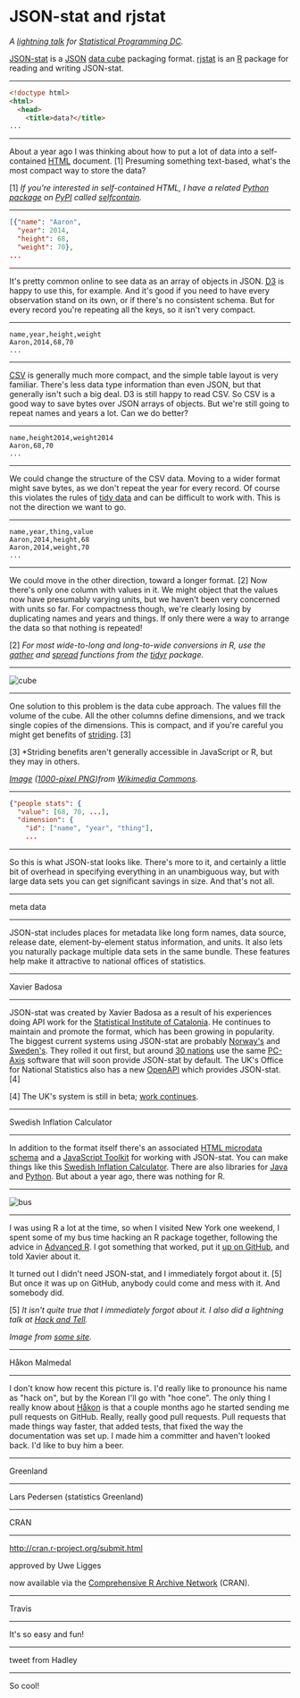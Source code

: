 # JSON-stat and rjstat

*A [lightning talk](http://www.meetup.com/stats-prog-dc/events/177772502/) for [Statistical Programming DC](http://www.meetup.com/stats-prog-dc/).*

[JSON-stat](http://json-stat.org/) is a [JSON](http://json.org/) [data cube](http://en.wikipedia.org/wiki/Data_cube) packaging format. [rjstat](https://github.com/ajschumacher/rjstat) is an [R](http://www.r-project.org/) package for reading and writing JSON-stat.


-----

```html
<!doctype html>
<html>
  <head>
    <title>data?</title>
...
```

-----

About a year ago I was thinking about how to put a lot of data into a self-contained [HTML](http://en.wikipedia.org/wiki/HTML) document. [1] Presuming something text-based, what's the most compact way to store the data?

[1] *If you're interested in self-contained HTML, I have a related [Python](https://www.python.org/) [package](https://pypi.python.org/pypi/selfcontain/) on [PyPI](https://pypi.python.org/) called [selfcontain](https://github.com/ajschumacher/selfcontain).*


-----

```json
[{"name": "Aaron",
  "year": 2014,
  "height": 68,
  "weight": 70},
...
```

-----

It's pretty common online to see data as an array of objects in JSON. [D3](http://d3js.org/) is happy to use this, for example. And it's good if you need to have every observation stand on its own, or if there's no consistent schema. But for every record you're repeating all the keys, so it isn't very compact.


-----

```nohighlight
name,year,height,weight
Aaron,2014,68,70
...
```

-----

[CSV](http://en.wikipedia.org/wiki/Comma-separated_values) is generally much more compact, and the simple table layout is very familiar. There's less data type information than even JSON, but that generally isn't such a big deal. D3 is still happy to read CSV. So CSV is a good way to save bytes over JSON arrays of objects. But we're still going to repeat names and years a lot. Can we do better?


-----

```nohighlight
name,height2014,weight2014
Aaron,68,70
...
```

-----

We could change the structure of the CSV data. Moving to a wider format might save bytes, as we don't repeat the year for every record. Of course this violates the rules of [tidy data](http://vita.had.co.nz/papers/tidy-data.pdf) and can be difficult to work with. This is not the direction we want to go.


-----

```nohighlight
name,year,thing,value
Aaron,2014,height,68
Aaron,2014,weight,70
...
```

-----

We could move in the other direction, toward a longer format. [2] Now there's only one column with values in it. We might object that the values now have presumably varying units, but we haven't been very concerned with units so far. For compactness though, we're clearly losing by duplicating names and years and things. If only there were a way to arrange the data so that nothing is repeated!

[2] *For most wide-to-long and long-to-wide conversions in R, use the [gather](http://rpackages.ianhowson.com/cran/tidyr/man/gather.html) and [spread](http://rpackages.ianhowson.com/cran/tidyr/man/spread.html) functions from the [tidyr](https://github.com/hadley/tidyr) package.*


-----

![cube](cube.png)

-----

One solution to this problem is the data cube approach. The values fill the volume of the cube. All the other columns define dimensions, and we track single copies of the dimensions. This is compact, and if you're careful you might get benefits of [striding](http://en.wikipedia.org/wiki/Stride_of_an_array). [3]

[3] *Striding benefits aren't generally accessible in JavaScript or R, but they may in others.

*[Image](http://commons.wikimedia.org/wiki/File:Necker_cube.svg) ([1000-pixel PNG](http://upload.wikimedia.org/wikipedia/commons/thumb/e/e7/Necker_cube.svg/1000px-Necker_cube.svg.png))from [Wikimedia Commons](http://commons.wikimedia.org/).*


-----

```json
{"people stats": {
  "value": [68, 70, ...],
  "dimension": {
    "id": ["name", "year", "thing"],
    ...
```

-----

So this is what JSON-stat looks like. There's more to it, and certainly a little bit of overhead in specifying everything in an unambiguous way, but with large data sets you can get significant savings in size. And that's not all.


-----

meta data

-----

JSON-stat includes places for metadata like long form names, data source, release date, element-by-element status information, and units. It also lets you naturally package multiple data sets in the same bundle. These features help make it attractive to national offices of statistics.


-----

Xavier Badosa

-----

JSON-stat was created by Xavier Badosa as a result of his experiences doing API work for the [Statistical Institute of Catalonia](http://www.idescat.cat/en/). He continues to maintain and promote the format, which has been growing in popularity. The biggest current systems using JSON-stat are probably [Norway's](http://data.ssb.no/api/?lang=en) and [Sweden's](http://www.scb.se/en_/About-us/Open-data-API/API-for-the-Statistical-Database-/). They rolled it out first, but around [30 nations](http://www.scb.se/sv_/PC-Axis/Programs/PX-Web/PX-Web-examples/) use the same [PC-Axis](http://www.scb.se/sv_/PC-Axis/Start/) software that will soon provide JSON-stat by default. The UK's Office for National Statistics also has a new [OpenAPI](https://www.ons.gov.uk/ons/apiservice/web/apiservice/home) which provides JSON-stat. [4]

[4] The UK's system is still in beta; [work continues](https://github.com/ONSdigital/rjstat/issues/1#issuecomment-60169917).


-----

Swedish Inflation Calculator

-----

In addition to the format itself there's an associated [HTML microdata schema](http://json-stat.org/schema/) and a [JavaScript Toolkit](http://json-stat.com/) for working with JSON-stat. You can make things like this [Swedish Inflation Calculator](http://bl.ocks.org/badosa/20735ba5bbecbc079d78). There are also libraries for [Java](https://github.com/hamnis/json-stat.java) and [Python](https://pypi.python.org/pypi/pyjstat/). But about a year ago, there was nothing for R.


-----

![bus](bus.png)

-----

I was using R a lot at the time, so when I visited New York one weekend, I spent some of my bus time hacking an R package together, following the advice in [Advanced R](http://adv-r.had.co.nz/). I got something that worked, put it [up on GitHub](https://github.com/ajschumacher/rjstat), and told Xavier about it.

It turned out I didn't need JSON-stat, and I immediately forgot about it. [5] But once it was up on GitHub, anybody could come and mess with it. And somebody did.

[5] *It isn't quite true that I immediately forgot about it. I also did a lightning talk at [Hack and Tell](http://dc.hackandtell.org/2013/11/21/round-3.html).*

*Image from [some site](http://agendadirectaonline.com/wp-content/uploads/2012/06/Bus-up-to-55-pax..png).*


-----

Håkon Malmedal

-----

I don't know how recent this picture is. I'd really like to pronounce his name as "hack on", but by the Korean I'll go with "hoe cone". The only thing I really know about [Håkon](https://twitter.com/hmalmedal) is that a couple months ago he started sending me pull requests on GitHub. Really, really good pull requests. Pull requests that made things way faster, that added tests, that fixed the way the documentation was set up. I made him a committer and haven't looked back. I'd like to buy him a beer.


-----

Greenland

-----

Lars Pedersen (statistics Greenland)


-----

CRAN

-----

http://cran.r-project.org/submit.html

approved by Uwe Ligges

now available via the [Comprehensive R Archive Network](http://cran.r-project.org/) (CRAN).


-----

Travis

-----

It's so easy and fun!


-----

tweet from Hadley

-----

So cool!
